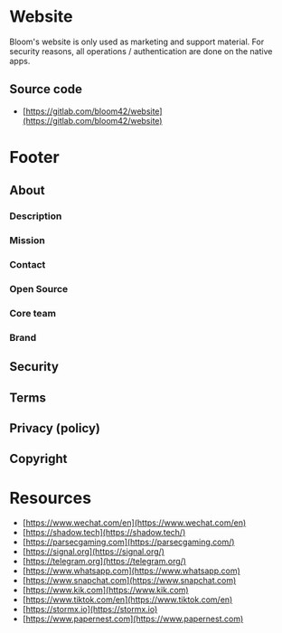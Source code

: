 # Website

Bloom's website is only used as marketing and support material.
For security reasons, all operations / authentication are done on the native apps.

## Source code

* [https://gitlab.com/bloom42/website](https://gitlab.com/bloom42/website)

# Footer

## About

### Description

### Mission

### Contact

### Open Source

### Core team

### Brand

## Security

## Terms

## Privacy (policy)

## Copyright

# Resources

* [https://www.wechat.com/en](https://www.wechat.com/en)
* [https://shadow.tech](https://shadow.tech/)
* [https://parsecgaming.com](https://parsecgaming.com/)
* [https://signal.org](https://signal.org/)
* [https://telegram.org](https://telegram.org/)
* [https://www.whatsapp.com](https://www.whatsapp.com)
* [https://www.snapchat.com](https://www.snapchat.com)
* [https://www.kik.com](https://www.kik.com)
* [https://www.tiktok.com/en](https://www.tiktok.com/en)
* [https://stormx.io](https://stormx.io)
* [https://www.papernest.com](https://www.papernest.com)
